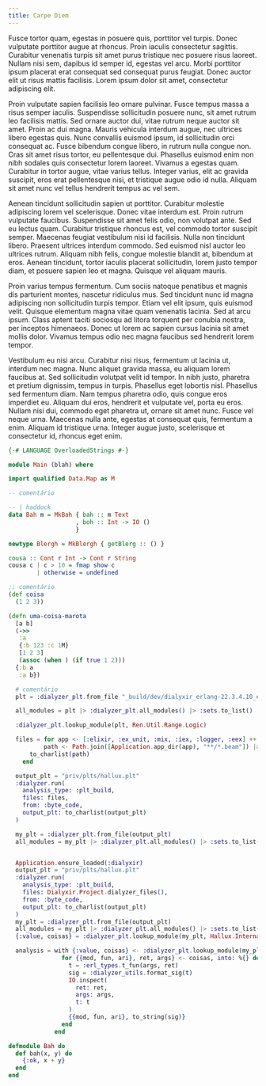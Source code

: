 ```yaml
---
title: Carpe Diem
---
```


Fusce tortor quam, egestas in posuere quis, porttitor vel turpis. Donec
vulputate porttitor augue at rhoncus. Proin iaculis consectetur sagittis.
Curabitur venenatis turpis sit amet purus tristique nec posuere risus laoreet.
Nullam nisi sem, dapibus id semper id, egestas vel arcu. Morbi porttitor ipsum
placerat erat consequat sed consequat purus feugiat. Donec auctor elit ut risus
mattis facilisis. Lorem ipsum dolor sit amet, consectetur adipiscing elit.

Proin vulputate sapien facilisis leo ornare pulvinar. Fusce tempus massa a risus
semper iaculis. Suspendisse sollicitudin posuere nunc, sit amet rutrum leo
facilisis mattis. Sed ornare auctor dui, vitae rutrum neque auctor sit amet.
Proin ac dui magna. Mauris vehicula interdum augue, nec ultrices libero egestas
quis. Nunc convallis euismod ipsum, id sollicitudin orci consequat ac. Fusce
bibendum congue libero, in rutrum nulla congue non. Cras sit amet risus tortor,
eu pellentesque dui. Phasellus euismod enim non nibh sodales quis consectetur
lorem laoreet. Vivamus a egestas quam. Curabitur in tortor augue, vitae varius
tellus. Integer varius, elit ac gravida suscipit, eros erat pellentesque nisi,
et tristique augue odio id nulla. Aliquam sit amet nunc vel tellus hendrerit
tempus ac vel sem.

Aenean tincidunt sollicitudin sapien ut porttitor. Curabitur molestie adipiscing
lorem vel scelerisque. Donec vitae interdum est. Proin rutrum vulputate
faucibus. Suspendisse sit amet felis odio, non volutpat ante. Sed eu lectus
quam. Curabitur tristique rhoncus est, vel commodo tortor suscipit semper.
Maecenas feugiat vestibulum nisi id facilisis. Nulla non tincidunt libero.
Praesent ultrices interdum commodo. Sed euismod nisl auctor leo ultrices rutrum.
Aliquam nibh felis, congue molestie blandit at, bibendum at eros. Aenean
tincidunt, tortor iaculis placerat sollicitudin, lorem justo tempor diam, et
posuere sapien leo et magna. Quisque vel aliquam mauris.

Proin varius tempus fermentum. Cum sociis natoque penatibus et magnis dis
parturient montes, nascetur ridiculus mus. Sed tincidunt nunc id magna
adipiscing non sollicitudin turpis tempor. Etiam vel elit ipsum, quis euismod
velit. Quisque elementum magna vitae quam venenatis lacinia. Sed at arcu ipsum.
Class aptent taciti sociosqu ad litora torquent per conubia nostra, per inceptos
himenaeos. Donec ut lorem ac sapien cursus lacinia sit amet mollis dolor.
Vivamus tempus odio nec magna faucibus sed hendrerit lorem tempor.

Vestibulum eu nisi arcu. Curabitur nisi risus, fermentum ut lacinia ut, interdum
nec magna. Nunc aliquet gravida massa, eu aliquam lorem faucibus at. Sed
sollicitudin volutpat velit id tempor. In nibh justo, pharetra et pretium
dignissim, tempus in turpis. Phasellus eget lobortis nisl. Phasellus sed
fermentum diam. Nam tempus pharetra odio, quis congue eros imperdiet eu. Aliquam
dui eros, hendrerit et vulputate vel, porta eu eros. Nullam nisi dui, commodo
eget pharetra ut, ornare sit amet nunc. Fusce vel neque urna. Maecenas nulla
ante, egestas at consequat quis, fermentum a enim. Aliquam id tristique urna.
Integer augue justo, scelerisque et consectetur id, rhoncus eget enim.

```haskell
{-# LANGUAGE OverloadedStrings #-}

module Main (blah) where

import qualified Data.Map as M

-- comentário

-- | haddock
data Bah m = MkBah { bah :: m Text
                   , boh :: Int -> IO ()
                   }

newtype Blergh = MkBlergh { getBlerg :: () }

cousa :: Cont r Int -> Cont r String
cousa c | c > 10 = fmap show c
        | otherwise = undefined
```

```clojure
;; comentário
(def coisa
  (1 2 3))

(defn uma-coisa-marota
  [a b]
  (->>
   :a
   {:b 123 :c 1M}
   [1 2 3]
   (assoc (when ) (if true 1 2)))
  {:b a
   :a b})
```

```elixir
  # comentário
  plt = :dialyzer_plt.from_file "_build/dev/dialyxir_erlang-22.3.4.10_elixir-1.10.4_deps-dev.plt"

  all_modules = plt |> :dialyzer_plt.all_modules() |> :sets.to_list()

  :dialyzer_plt.lookup_module(plt, Ren.Util.Range.Logic)

  files = for app <- [:elixir, :ex_unit, :mix, :iex, :logger, :eex] ++ [:erts, :kernel, :stdlib, :compiler],
          path <- Path.join([Application.app_dir(app), "**/*.beam"]) |> Path.wildcard() do
      to_charlist(path)
    end

  output_plt = "priv/plts/hallux.plt"
  :dialyzer.run(
    analysis_type: :plt_build,
    files: files,
    from: :byte_code,
    output_plt: to_charlist(output_plt)
  )

  my_plt = :dialyzer_plt.from_file(output_plt)
  all_modules = my_plt |> :dialyzer_plt.all_modules() |> :sets.to_list()


  Application.ensure_loaded(:dialyxir)
  output_plt = "priv/plts/hallux.plt"
  :dialyzer.run(
    analysis_type: :plt_build,
    files: Dialyxir.Project.dialyzer_files(),
    from: :byte_code,
    output_plt: to_charlist(output_plt)
  )
  my_plt = :dialyzer_plt.from_file(output_plt)
  all_modules = my_plt |> :dialyzer_plt.all_modules() |> :sets.to_list()
  {:value, coisas} = :dialyzer_plt.lookup_module(my_plt, Hallux.Internal.Node)

  analysis = with {:value, coisas} <- :dialyzer_plt.lookup_module(my_plt, Hallux.Internal.Node) do
               for {{mod, fun, ari}, ret, args} <- coisas, into: %{} do
                 t = :erl_types.t_fun(args, ret)
                 sig = :dialyzer_utils.format_sig(t)
                 IO.inspect(
                   ret: ret,
                   args: args,
                   t: t
                 )
                 {{mod, fun, ari}, to_string(sig)}
               end
             end

defmodule Bah do
  def bah(x, y) do
    {:ok, x + y}
  end
end
```

<script src="https://gist.github.com/thalesmg/3fdc4ed2ad8f406949b475362a6a2e1a.js"></script>
